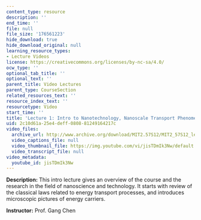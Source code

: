 ```yaml
---
content_type: resource
description: ''
end_time: ''
file: null
file_size: '176561223'
hide_download: true
hide_download_original: null
learning_resource_types:
- Lecture Videos
license: https://creativecommons.org/licenses/by-nc-sa/4.0/
ocw_type: ''
optional_tab_title: ''
optional_text: ''
parent_title: Video Lectures
parent_type: CourseSection
related_resources_text: ''
resource_index_text: ''
resourcetype: Video
start_time: ''
title: 'Lecture 1: Intro to Nanotechnology, Nanoscale Transport Phenomena'
uid: 2c10d61a-25e4-deff-0808-81249164217c
video_files:
  archive_url: http://www.archive.org/download/MIT2.57S12/MIT2_57S12_lec01_300k.mp4
  video_captions_file: null
  video_thumbnail_file: https://img.youtube.com/vi/jisTDmIk3Nw/default.jpg
  video_transcript_file: null
video_metadata:
  youtube_id: jisTDmIk3Nw
---
```


**Description:** This intro lecture gives an overview of the course and the research in the field of nanoscience and technology. It starts with review of the classical laws related to energy transport processes, and introduces microscopic pictures of energy carriers.

**Instructor:** Prof. Gang Chen

